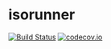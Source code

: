 # isorunner

[![Build Status](https://travis-ci.org/KopfLab/isorunner.svg?branch=master)](https://travis-ci.org/KopfLab/isorunner)
[![codecov.io](https://codecov.io/github/KopfLab/isorunner/coverage.svg?branch=master)](https://codecov.io/github/KopfLab/isorunner?branch=master)


